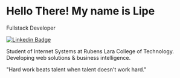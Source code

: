 

# Hello There! My name is Lipe

Fullstack Developer

[![Linkedin Badge](https://img.shields.io/badge/-Felipe%20R.%20Souza-00875?style=flat-square&logo=linkedin&color=%23000000&link=https%3A%2F%2Fwww.linkedin.com%2Fin%2Ffelipe-r-souza-444b17205%2F)](https://www.linkedin.com/in/felipe-r-souza-444b17205) 

Student of Internet Systems at Rubens Lara College of Technology. Developing web solutions & business intelligence.

"Hard work beats talent when talent doesn't work hard."



